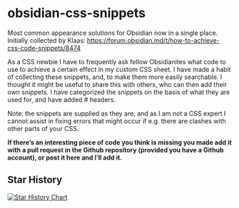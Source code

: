 # obsidian-css-snippets
Most common appearance solutions for Obsidian now in a single place. Initially collected by Klaas: https://forum.obsidian.md/t/how-to-achieve-css-code-snippets/8474

As a CSS newbie I have to frequently ask fellow Obsidianites what code to use to achieve a certain effect in my custom CSS sheet.
I have made a habit of collecting these snippets, and, to make them more easily searchable.
I thought it might be useful to share this with others, who can then add their own snippets.
I have categorized the snippets on the basis of what they are used for, and have added # headers.

Note: the snippets are supplied as they are, and as I am not a CSS expert I cannot assist in fixing errors that might occur if e.g. there are clashes with other parts of your CSS.

**If there’s an interesting piece of code you think is missing you made add it with a pull request in the Github repository (provided you have a Github account), or post it here and I’ll add it.**


## Star History

[![Star History Chart](https://api.star-history.com/svg?repos=Dmytro-Shulha/obsidian-css-snippets&type=Date)](https://star-history.com/#Dmytro-Shulha/obsidian-css-snippets&Date)
